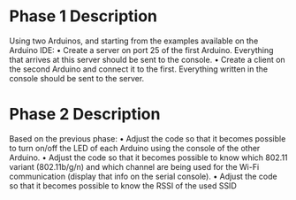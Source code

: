 # Phase 1 Description 
Using two Arduinos, and starting from the examples available on the Arduino IDE: 
•	Create a server on port 25 of the first Arduino. Everything that arrives at this server should be sent to the console. 
•	Create a client on the second Arduino and connect it to the first. Everything written in the console should be sent to the server.

# Phase 2 Description
Based on the previous phase:
•	Adjust the code so that it becomes possible to turn on/off the LED of each Arduino using the console of the other Arduino. 
•	Adjust the code so that it becomes possible to know which 802.11 variant (802.11b/g/n) and which channel are being used for the Wi-Fi communication (display that info on the serial console).
•	Adjust the code so that it becomes possible to know the RSSI of the used SSID

